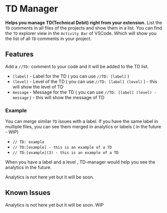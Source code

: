 # TD Manager 

**Helps you manage TD(Technical Debit) right from your extension.**
List the `TD` comments in all files of the projects and show them in a list.
You can find the `TD` explorer view in the `Activity Bar` of VSCode. Which will show you the list of all `TD` comments in your project.
## Features

Add a `//TD:` comment to your code and it will be added to the TD list.

- `[label]` - Label for the TD ( you can use `//TD: [label]` )
- `(level)` - Level of the TD ( you can use `//TD: [label] (level)` ) - this will show the level of TD
- ` message ` - Message for the TD ( you can use `//TD: [label] (level) - message` ) - this will show the message of TD

###  Example
You can merge similar `TD` issues with a label. If you have the same label in multiple files, you can see them merged in analytics or labels ( in the future - WIP)

- `// TD: example`
- `// TD:[example] - this is an example of a TD`
- `// TD:[example](3) - this is an example of a TD`

When you have a label and a level , TD-manager would help you see the analytics in the future.

Analytics is not here yet but it will be soon.
 
 
## Known Issues

Analytics is not here yet but it will be soon.
WIP

